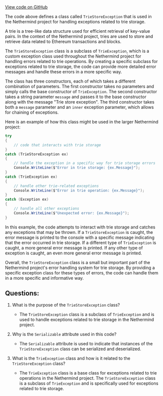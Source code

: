 [View code on GitHub](https://github.com/NethermindEth/nethermind/src/Nethermind/Nethermind.Trie/Pruning/TrieStoreException.cs)

The code above defines a class called `TrieStoreException` that is used in the Nethermind project for handling exceptions related to trie storage. 

A trie is a tree-like data structure used for efficient retrieval of key-value pairs. In the context of the Nethermind project, tries are used to store and retrieve data related to Ethereum transactions and blocks. 

The `TrieStoreException` class is a subclass of `TrieException`, which is a custom exception class used throughout the Nethermind project for handling errors related to trie operations. By creating a specific subclass for exceptions related to trie storage, the code can provide more detailed error messages and handle these errors in a more specific way. 

The class has three constructors, each of which takes a different combination of parameters. The first constructor takes no parameters and simply calls the base constructor of `TrieException`. The second constructor takes a string parameter `message` and passes it to the base constructor along with the message "Trie store exception". The third constructor takes both a `message` parameter and an `inner` exception parameter, which allows for chaining of exceptions. 

Here is an example of how this class might be used in the larger Nethermind project:

```csharp
try
{
    // code that interacts with trie storage
}
catch (TrieStoreException ex)
{
    // handle the exception in a specific way for trie storage errors
    Console.WriteLine($"Error in trie storage: {ex.Message}");
}
catch (TrieException ex)
{
    // handle other trie-related exceptions
    Console.WriteLine($"Error in trie operation: {ex.Message}");
}
catch (Exception ex)
{
    // handle all other exceptions
    Console.WriteLine($"Unexpected error: {ex.Message}");
}
```

In this example, the code attempts to interact with trie storage and catches any exceptions that may be thrown. If a `TrieStoreException` is caught, the error message is printed to the console with a specific message indicating that the error occurred in trie storage. If a different type of `TrieException` is caught, a more general error message is printed. If any other type of exception is caught, an even more general error message is printed. 

Overall, the `TrieStoreException` class is a small but important part of the Nethermind project's error handling system for trie storage. By providing a specific exception class for these types of errors, the code can handle them in a more specific and informative way.
## Questions: 
 1. What is the purpose of the `TrieStoreException` class?
    - The `TrieStoreException` class is a subclass of `TrieException` and is used to handle exceptions related to trie storage in the Nethermind project.

2. Why is the `Serializable` attribute used in this code?
    - The `Serializable` attribute is used to indicate that instances of the `TrieStoreException` class can be serialized and deserialized.

3. What is the `TrieException` class and how is it related to the `TrieStoreException` class?
    - The `TrieException` class is a base class for exceptions related to trie operations in the Nethermind project. The `TrieStoreException` class is a subclass of `TrieException` and is specifically used for exceptions related to trie storage.